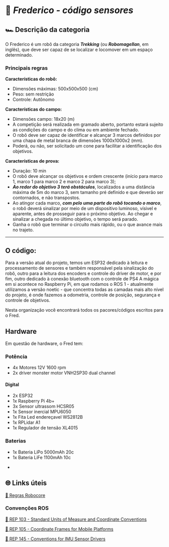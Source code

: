 # 🎩 *Frederico - código sensores*

## 🏎️ Descrição da categoria
O Frederico é um robô da categoria **_Trekking_** (ou **_Robomagellan_**, em inglês), que deve ser capaz de se localizar e locomover em um espaço determinado. 


### **Principais regras**
**Características do robô:**

- Dimensões máximas: 500x500x500 (cm)
- Peso: sem restrição
- Controle: Autônomo

**Características do campo:**

- Dimensões campo: 18x20 (m)
- A competição será realizada em gramado aberto, portanto estará sujeito as condições do campo e do clima ou em ambiente fechado.
- O robô deve ser capaz de identificar e alcançar 3 marcos definidos por uma chapa de metal branca de dimensões 1000x1000x2 (mm).
- Poderá, ou não, ser solicitado um cone para facilitar a identificação dos objetivos.

**Características de prova:**

- Duração: 10 min
- O robô deve alcançar os objetivos e ordem crescente (início para marco 1, marco 1 para marco 2 e marco 2 para marco 3);
- ***Ao redor do objetivo 3 terá obstáculos***, localizados a uma distância máxima de 5m do marco 3, sem tamanho pré definido e que deverão ser contornados, e não transpostos.
- Ao atingor cada marco, ***com pelo uma parte do robô tocando o marco***, o robô deverá sinalizar por meio de um dispositivo luminoso, vísivel e aparente, antes de prosseguir para o próximo objetivo. Ao chegar e sinalizar a chegada no último objetivo, o tempo será parado.
- Ganha o robô que terminar o circuito mais rápido, ou o que avance mais no trajeto.

** **
## O código: 
Para a versão atual do projeto, temos um ESP32 dedicado à leitura e processamento de sensores e também responsável pela sinalização do robô, outro para a leitura dos encoders e controle do driver de motor, e por fim, outro dedicado à conexão bluetooth com o controle de PS4
A mágica em si acontece no Raspberry Pi, em que rodamos o ROS 1 - atualmente utilizamos a versão noetic - que concentra todas as camadas mais alto nível do projeto, é onde fazemos a odometria, controle de posição, segurança e controle de objetivos. 

Nesta organização você encontrará todos os pacores/códigos escritos para o Fred. 

## Hardware
Em questão de hardware, o Fred tem: 

### Potência 
- 4x Motores 12V 1600 rpm 
- 2x driver monster motor VNH2SP30 dual channel 

#### Digital
- 2x ESP32 
- 1x Raspberry Pi 4b+ 
- 3x Sensor ultrassom HCSR05
- 1x Sensor inercial MPU6050 
- 1x Fita Led endereçavel WS2812B 
- 1x RPLidar A1
- 1x Regulador de tensão XL4015

### Baterias 
- 1x Bateria LiPo 5000mAh 20c 
- 1x Bateria LiFe 1100mAh 10c 

*
## 🌐 Links úteis

[🔗 Regras Robocore](https://robocore-eventos.s3.sa-east-1.amazonaws.com/public/Regras+-+Trekking+Indoor.pdf)

### Convenções ROS

[🔗 REP 103 - Standard Units of Measure and Coordinate Conventions](https://www.ros.org/reps/rep-0103.html)

[🔗 REP 105 - Coordinate Frames for Mobile Platforms](https://www.ros.org/reps/rep-0105.html)

[🔗 REP 145 - Conventions for IMU Sensor Drivers](https://www.ros.org/reps/rep-0145.html#data-reporting)

